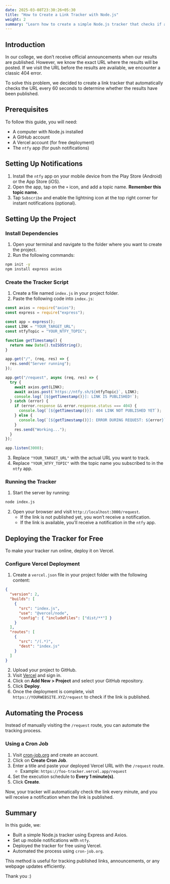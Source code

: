 ```yaml
---
date: 2025-03-08T23:30:26+05:30
title: "How to Create a Link Tracker with Node.js"
weight: 2
summary: "Learn how to create a simple Node.js tracker that checks if a link is published or not."
---
```


## Introduction

In our college, we don’t receive official announcements when our results are published. However, we know the exact URL where the results will be posted. If we visit the URL before the results are available, we encounter a classic 404 error.

To solve this problem, we decided to create a link tracker that automatically checks the URL every 60 seconds to determine whether the results have been published.

## Prerequisites

To follow this guide, you will need:

- A computer with Node.js installed
- A GitHub account
- A Vercel account (for free deployment)
- The `ntfy` app (for push notifications)

## Setting Up Notifications

1. Install the `ntfy` app on your mobile device from the Play Store (Android) or the App Store (iOS).
2. Open the app, tap on the `+` icon, and add a topic name. **Remember this topic name.**
3. Tap `Subscribe` and enable the lightning icon at the top right corner for instant notifications (optional).

## Setting Up the Project

### Install Dependencies

1. Open your terminal and navigate to the folder where you want to create the project.
2. Run the following commands:

```bash
npm init -y
npm install express axios
```

### Create the Tracker Script

1. Create a file named `index.js` in your project folder.
2. Paste the following code into `index.js`:

```javascript
const axios = require("axios");
const express = require("express");

const app = express();
const LINK = "YOUR_TARGET_URL";
const ntfyTopic = "YOUR_NTFY_TOPIC";

function getTimestamp() {
  return new Date().toISOString();
}

app.get("/", (req, res) => {
  res.send("Server running");
});

app.get("/request", async (req, res) => {
  try {
    await axios.get(LINK);
    await axios.post(`https://ntfy.sh/${ntfyTopic}`, LINK);
    console.log(`[${getTimestamp()}]: LINK IS PUBLISHED!`);
  } catch (error) {
    if (error.response && error.response.status === 404) {
      console.log(`[${getTimestamp()}]: 404 LINK NOT PUBLISHED YET`);
    } else {
      console.log(`[${getTimestamp()}]: ERROR DURING REQUEST: ${error}`);
    }
    res.send("Working...");
  }
});

app.listen(3000);
```

3. Replace `"YOUR_TARGET_URL"` with the actual URL you want to track.
4. Replace `"YOUR_NTFY_TOPIC"` with the topic name you subscribed to in the `ntfy` app.

### Running the Tracker

1. Start the server by running:

```bash
node index.js
```

2. Open your browser and visit `http://localhost:3000/request`.
   - If the link is not published yet, you won’t receive a notification.
   - If the link is available, you’ll receive a notification in the `ntfy` app.

## Deploying the Tracker for Free

To make your tracker run online, deploy it on Vercel.

### Configure Vercel Deployment

1. Create a `vercel.json` file in your project folder with the following content:

```json
{
  "version": 2,
  "builds": [
    {
      "src": "index.js",
      "use": "@vercel/node",
      "config": { "includeFiles": ["dist/**"] }
    }
  ],
  "routes": [
    {
      "src": "/(.*)",
      "dest": "index.js"
    }
  ]
}
```

2. Upload your project to GitHub.
3. Visit [Vercel](https://vercel.com) and sign in.
4. Click on **Add New > Project** and select your GitHub repository.
5. Click **Deploy**.
6. Once the deployment is complete, visit `https://YOURWEBSITE.XYZ/request` to check if the link is published.

## Automating the Process

Instead of manually visiting the `/request` route, you can automate the tracking process.

### Using a Cron Job

1. Visit [cron-job.org](https://cron-job.org) and create an account.
2. Click on **Create Cron Job**.
3. Enter a title and paste your deployed Vercel URL with the `/request` route.
   - Example: `https://foo-tracker.vercel.app/request`
4. Set the execution schedule to **Every 1 minute(s)**.
5. Click **Create**.

Now, your tracker will automatically check the link every minute, and you will receive a notification when the link is published.

## Summary

In this guide, we:

- Built a simple Node.js tracker using Express and Axios.
- Set up mobile notifications with `ntfy`.
- Deployed the tracker for free using Vercel.
- Automated the process using `cron-job.org`.

This method is useful for tracking published links, announcements, or any webpage updates efficiently.

Thank you :)
